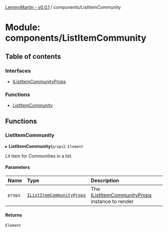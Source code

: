 [LemmyMartin - v0.0.1](../README.md) / components/ListItemCommunity

# Module: components/ListItemCommunity

## Table of contents

### Interfaces

- [IListItemCommunityProps](../interfaces/components_ListItemCommunity.IListItemCommunityProps.md)

### Functions

- [ListItemCommunity](components_ListItemCommunity.md#listitemcommunity)

## Functions

### ListItemCommunity

▸ **ListItemCommunity**(`props`): `Element`

Lit item for Communities in a list.

#### Parameters

| Name | Type | Description |
| :------ | :------ | :------ |
| `props` | [`IListItemCommunityProps`](../interfaces/components_ListItemCommunity.IListItemCommunityProps.md) | The [IListItemCommunityProps](../interfaces/components_ListItemCommunity.IListItemCommunityProps.md) instance to render |

#### Returns

`Element`
